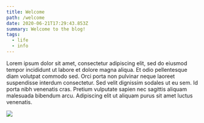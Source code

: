 ```yaml
---
title: Welcome
path: /welcome
date: 2020-06-21T17:29:43.853Z
summary: Welcome to the blog!
tags:
  - life
  - info
---
```


Lorem ipsum dolor sit amet, consectetur adipiscing elit, sed do eiusmod tempor incididunt ut labore et dolore magna aliqua. Et odio pellentesque diam volutpat commodo sed. Orci porta non pulvinar neque laoreet suspendisse interdum consectetur. Sed velit dignissim sodales ut eu sem. Id porta nibh venenatis cras. Pretium vulputate sapien nec sagittis aliquam malesuada bibendum arcu. Adipiscing elit ut aliquam purus sit amet luctus venenatis.

![](https://www.fillmurray.com/640/360)
